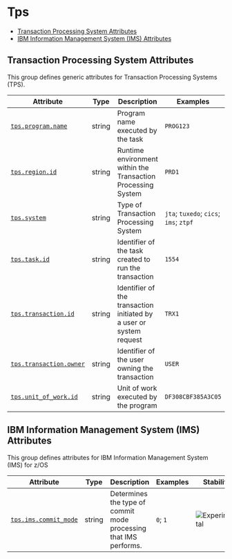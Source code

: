 <!--- Hugo front matter used to generate the website version of this page:
--->

<!-- NOTE: THIS FILE IS AUTOGENERATED. DO NOT EDIT BY HAND. -->
<!-- see templates/registry/markdown/attribute_namespace.md.j2 -->

# Tps

- [Transaction Processing System Attributes](#transaction-processing-system-attributes)
- [IBM Information Management System (IMS) Attributes](#ibm-information-management-system-ims-attributes)

## Transaction Processing System Attributes

This group defines generic attributes for Transaction Processing Systems (TPS).

| Attribute | Type | Description | Examples | Stability |
|---|---|---|---|---|
| <a id="tps-program-name" href="#tps-program-name">`tps.program.name`</a> | string | Program name executed by the task | `PROG123` | ![Experimental](https://img.shields.io/badge/-experimental-blue) |
| <a id="tps-region-id" href="#tps-region-id">`tps.region.id`</a> | string | Runtime environment within the Transaction Processing System | `PRD1` | ![Experimental](https://img.shields.io/badge/-experimental-blue) |
| <a id="tps-system" href="#tps-system">`tps.system`</a> | string | Type of Transaction Processing System | `jta`; `tuxedo`; `cics`; `ims`; `ztpf` | ![Experimental](https://img.shields.io/badge/-experimental-blue) |
| <a id="tps-task-id" href="#tps-task-id">`tps.task.id`</a> | string | Identifier of the task created to run the transaction | `1554` | ![Experimental](https://img.shields.io/badge/-experimental-blue) |
| <a id="tps-transaction-id" href="#tps-transaction-id">`tps.transaction.id`</a> | string | Identifier of the transaction initiated by a user or system request | `TRX1` | ![Experimental](https://img.shields.io/badge/-experimental-blue) |
| <a id="tps-transaction-owner" href="#tps-transaction-owner">`tps.transaction.owner`</a> | string | Identifier of the user owning the transaction | `USER` | ![Experimental](https://img.shields.io/badge/-experimental-blue) |
| <a id="tps-unit-of-work-id" href="#tps-unit-of-work-id">`tps.unit_of_work.id`</a> | string | Unit of work executed by the program | `DF308CBF385A3C05` | ![Experimental](https://img.shields.io/badge/-experimental-blue) |

## IBM Information Management System (IMS) Attributes

This group defines attributes for IBM Information Management System (IMS) for z/OS

| Attribute | Type | Description | Examples | Stability |
|---|---|---|---|---|
| <a id="tps-ims-commit-mode" href="#tps-ims-commit-mode">`tps.ims.commit_mode`</a> | string | Determines the type of commit mode processing that IMS performs. | `0`; `1` | ![Experimental](https://img.shields.io/badge/-experimental-blue) |
